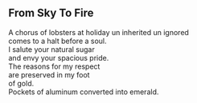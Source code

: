 From Sky To Fire
----------------
A chorus of lobsters at holiday un inherited un ignored  
comes to a halt before a soul.  
I salute your natural sugar  
and envy your spacious pride.  
The reasons for my respect  
are preserved in my foot  
of gold.  
Pockets of aluminum converted into emerald.  
